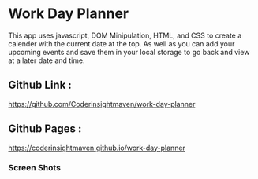 # Work Day Planner
This app uses javascript, DOM Minipulation, HTML, and CSS to create a calender with the current date at the top. As well as you can add your upcoming events and save them in your local storage to go back and view at a later date and time. 

## Github Link : 
https://github.com/Coderinsightmaven/work-day-planner

## Github Pages : 
https://coderinsightmaven.github.io/work-day-planner

### Screen Shots

